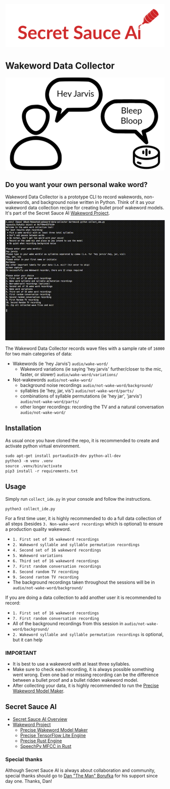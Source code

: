 ![Secret Sauce AI](https://github.com/secretsauceai/secret_sauce_ai/blob/main/SSAI_logo_2.3_compressed_cropped.png?raw=true)
# Wakeword Data Collector
![Wake word](https://github.com/secretsauceai/secret_sauce_ai/blob/main/SSAI_wakeword_scene_compressed.png?raw=true)
## Do you want your own personal wake word?
Wakeword Data Collector is a prototype CLI to record wakewords, non-wakewords, and background noise written in Python. Think of it as your wakeword data collection recipe for creating bullet proof wakeword models. It's part of the Secret Sauce AI [Wakeword Project](https://github.com/secretsauceai/secret_sauce_ai/wiki/Wakeword-Project).

![wakeword data collector wakeword collection example](https://github.com/secretsauceai/secret_sauce_ai/blob/main/SSAI_ww_collector_01.1.gif)

The Wakeword Data Collector records wave files with a sample rate of `16000` for two main categories of data:
* Wakewords (ie 'hey Jarvis') `audio/wake-word/`
  * Wakeword variations (ie saying 'hey jarvis' further/closer to the mic, faster, or slower) `audio/wake-word/variations/`
* Not-wakewords `audio/not-wake-word/`
   * background noise recordings `audio/not-wake-word/background/`
   * syllables (ie 'hey, jar, vis') `audio/not-wake-word/parts/`
   * combinations of syllable permutations (ie 'hey jar', 'jarvis') `audio/not-wake-word/parts/`
   * other longer recordings: recording the TV and a natural conversation `audio/not-wake-word/`

## Installation
As usual once you have cloned the repo, it is recommended to create and activate python virtual environment.
```console
sudo apt-get install portaudio19-dev python-all-dev
python3 -m venv .venv
source .venv/bin/activate
pip3 install -r requirements.txt
```


## Usage
Simply run `collect_ide.py` in your console and follow the instructions.
```
python3 collect_ide.py
```

For a first time user, it is highly recommended to do a full data collection of all steps (besides `3. Non-wake-word recordings` which is optional) to ensure a production quality wakeword.
* `1. First set of 16 wakeword recordings`
* `2. Wakeword syllable and syllable permutation recordings`
* `4. Second set of 16 wakeword recordings`
* `5. Wakeword variations`
* `6. Third set of 16 wakeword recordings`
* `7. First random conversation recordings`
* `8. Second random TV recording`
* `9. Second rantom TV recording`
* The background recordings taken throughout the sessions will be in `audio/not-wake-word/background/`

If you are doing a data collection to add another user it is recommended to record:
* `1. First set of 16 wakeword recordings`
* `7. First random conversation recording`
* All of the background recordings from this session in `audio/not-wake-word/background/`
* `2. Wakeword syllable and syllable permutation recordings` is optional, but it can help


### IMPORTANT
* It is best to use a wakeword with at least three syllables.
* Make sure to check each recording, it is always possible something went wrong. Even one bad or missing recording can be the difference between a bullet proof and a bullet ridden wakeword model. 
* After collecting your data, it is highly recommended to run the [Precise Wakeword Model Maker](https://github.com/secretsauceai/precise-wakeword-model-maker).

## Secret Sauce AI
* [Secret Sauce AI Overview](https://github.com/secretsauceai/secret_sauce_ai)
* [Wakeword Project](https://github.com/secretsauceai/secret_sauce_ai/wiki/Wakeword-Project)
    * [Precise Wakeword Model Maker](https://github.com/secretsauceai/precise-wakeword-model-maker) 
    * [Precise TensorFlow Lite Engine](https://github.com/OpenVoiceOS/precise_lite_runner)
    * [Precise Rust Engine](https://github.com/sheosi/precise-rs)
    * [SpeechPy MFCC in Rust](https://github.com/secretsauceai/mfcc-rust)

### Special thanks
Although Secret Sauce AI is always about collaboration and community, special thanks should go to [Dan "The Man" Borufka](https://github.com/polygoat/) for his support since day one. Thanks, Dan! 
